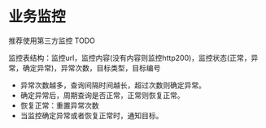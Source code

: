 # 业务监控
推荐使用第三方监控 TODO

监控表结构：监控url，监控内容(没有内容则监控http200)，监控状态(正常，异常，确定异常)，异常次数，目标类型，目标编号

* 异常次数越多，查询间隔时间越长，超过次数则确定异常。
* 确定异常后，周期查询是否正常，正常则恢复正常。
* 恢复正常：重置异常次数
* 当监控确定异常或者恢复正常时，通知目标。
